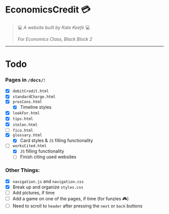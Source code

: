 # EconomicsCredit 💳

> 💻 *A website built by Kate Keefe* 💻
> 
> *For Economics Class, Black Block 2*

---
# Todo

### Pages in `/docs/`:
- [x] `debitCredit.html`
- [x] `standardCharge.html`
- [x] `prosCons.html`
    - [x] Timeline styles
- [x] `lookFor.html`
- [x] `tips.html`
- [x] `stolen.html`
- [ ] `fico.html`
- [x] `glossary.html`
    - [x] Card styles & `JS` filling functionality
- [ ] `worksCited.html`
    - [x] `JS` filling functionality
    - [ ] Finish citing used websites

### Other Things:
- [x] `navigation.js` and `navigation.css`
- [x] Break up and organize `styles.css`
- [ ] Add pictures, if time
- [ ] Add a game on one of the pages, if time (for funzies 🎮)
- [ ] Need to scroll to `header` after pressing the `next` or `back` buttons